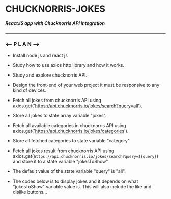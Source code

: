 # CHUCKNORRIS-JOKES
##### ReactJS app with Chucknorris API integration

---

### <--  P L A N  -->

- Install node js and react js
- Study how to use axios http library and how it works.
- Study and explore chucknorris API.
- Design the front-end of your web project it must be responsive to any kind of devices.

- Fetch all jokes from chucknorris API using axios.get('https://api.chucknorris.io/jokes/search?query=all').
- Store all jokes to state array variable "jokes".
- Fetch all available categories in chucknorris API using axios.get('https://api.chucknorris.io/jokes/categories').
- Store all fetched categories to state variable "category".
- Fetch all jokes result from chucknorris API using axios.get(`https://api.chucknorris.io/jokes/search?query=${query}`)
   and store it to a state variable "jokesToShow"
- The default value of the state variable "query" is "all".
- The codes below is to display jokes and it depends on what "jokesToShow" variable value is. This will also 
   include the like and dislike buttons...
